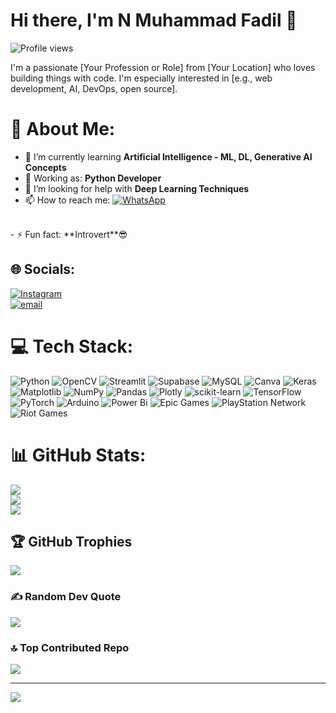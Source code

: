 
# Hi there, I'm N Muhammad Fadil 👋

![Profile views](https://komarev.com/ghpvc/?username=nmfadil&color=blue&base=12345) <!--https://github.com/antonkomarev/github-profile-views-counter-->

I'm a passionate [Your Profession or Role] from [Your Location] who loves building things with code. I'm especially interested in [e.g., web development, AI, DevOps, open source].
<!--
From https://gprm.itsvg.in/
-->
# 💫 About Me:
- 🌱 I’m currently learning **Artificial Intelligence - ML, DL, Generative AI Concepts**<br>
- 💼 Working as: **Python Developer**<br>
- 🤔 I’m looking for help with **Deep Learning Techniques**<br>
- 📫 How to reach me: [![WhatsApp](https://img.shields.io/badge/-WhatsApp-25D366?style=plastic&logo=whatsapp&logoColor=black&label=%20)](https://wa.me/917558083595?text=Hi%20Fadil!%0AI%20would%20like%20to%20chat%20with%20you..%0AI%20found%20this%20from%20github..)
<br>
- ⚡ Fun fact: **Introvert**😎


## 🌐 Socials:
<!--
[![Discord](https://img.shields.io/badge/Discord-%237289DA.svg?logo=discord&logoColor=white)](https://discord.gg/Discord) 
[![Facebook](https://img.shields.io/badge/Facebook-%231877F2.svg?logo=Facebook&logoColor=white)](https://facebook.com/Facebook) 
[![Instagram](https://img.shields.io/badge/Instagram-%23E4405F.svg?logo=Instagram&logoColor=white)](https://instagram.com/_nm.fadil.oo7_) 
[![LinkedIn](https://img.shields.io/badge/LinkedIn-%230077B5.svg?logo=linkedin&logoColor=white)](https://linkedin.com/in/LinkedIn) 
[![Medium](https://img.shields.io/badge/Medium-12100E?logo=medium&logoColor=white)](https://medium.com/@Medium) 
[![Quora](https://img.shields.io/badge/Quora-%23B92B27.svg?logo=Quora&logoColor=white)](https://quora.com/profile/Quora) 
[![Twitch](https://img.shields.io/badge/Twitch-%239146FF.svg?logo=Twitch&logoColor=white)](https://twitch.tv/twitch) 
[![X](https://img.shields.io/badge/X-black.svg?logo=X&logoColor=white)](https://x.com/X/Twitter) 
[![YouTube](https://img.shields.io/badge/YouTube-%23FF0000.svg?logo=YouTube&logoColor=white)](https://youtube.com/@Youtube) 
[![email](https://img.shields.io/badge/Email-D14836?logo=gmail&logoColor=white)](mailto:nmfadil2002@gmail.com) 
-->
[![Instagram](https://img.shields.io/badge/Instagram-%23E4405F.svg?logo=Instagram&logoColor=white)](https://instagram.com/_nm.fadil.oo7_)  
[![email](https://img.shields.io/badge/Email-D14836?logo=gmail&logoColor=white)](mailto:nmfadil2002@gmail.com)

# 💻 Tech Stack:
![Python](https://img.shields.io/badge/python-3670A0?style=flat&logo=python&logoColor=ffdd54) 
![OpenCV](https://img.shields.io/badge/opencv-%23white.svg?style=flat&logo=opencv&logoColor=white) 
![Streamlit](https://img.shields.io/badge/Streamlit-%23FE4B4B.svg?style=flat&logo=streamlit&logoColor=white) 
![Supabase](https://img.shields.io/badge/Supabase-3ECF8E?style=flat&logo=supabase&logoColor=white) 
![MySQL](https://img.shields.io/badge/mysql-4479A1.svg?style=flat&logo=mysql&logoColor=white) 
![Canva](https://img.shields.io/badge/Canva-%2300C4CC.svg?style=flat&logo=Canva&logoColor=white) 
![Keras](https://img.shields.io/badge/Keras-%23D00000.svg?style=flat&logo=Keras&logoColor=white) 
![Matplotlib](https://img.shields.io/badge/Matplotlib-%23ffffff.svg?style=flat&logo=Matplotlib&logoColor=black) 
![NumPy](https://img.shields.io/badge/numpy-%23013243.svg?style=flat&logo=numpy&logoColor=white) 
![Pandas](https://img.shields.io/badge/pandas-%23150458.svg?style=flat&logo=pandas&logoColor=white) 
![Plotly](https://img.shields.io/badge/Plotly-%233F4F75.svg?style=flat&logo=plotly&logoColor=white) 
![scikit-learn](https://img.shields.io/badge/scikit--learn-%23F7931E.svg?style=flat&logo=scikit-learn&logoColor=white) 
![TensorFlow](https://img.shields.io/badge/TensorFlow-%23FF6F00.svg?style=flat&logo=TensorFlow&logoColor=white) 
![PyTorch](https://img.shields.io/badge/PyTorch-%23EE4C2C.svg?style=flat&logo=PyTorch&logoColor=white) 
![Arduino](https://img.shields.io/badge/-Arduino-00979D?style=flat&logo=Arduino&logoColor=white) 
![Power Bi](https://img.shields.io/badge/power_bi-F2C811?style=flat&logo=powerbi&logoColor=black) 
![Epic Games](https://img.shields.io/badge/epicgames-%23313131.svg?style=flat&logo=epicgames&logoColor=white) 
![PlayStation Network](https://img.shields.io/badge/PSN-%230070D1.svg?style=flat&logo=Playstation&logoColor=white) 
![Riot Games](https://img.shields.io/badge/riotgames-D32936.svg?style=flat&logo=riotgames&logoColor=white)

# 📊 GitHub Stats:
![](https://github-readme-stats.vercel.app/api?username=nmfadil&theme=highcontrast&hide_border=true&include_all_commits=false&count_private=false)<br/>
![](https://nirzak-streak-stats.vercel.app/?user=nmfadil&theme=highcontrast&hide_border=true)<br/>
![](https://github-readme-stats.vercel.app/api/top-langs/?username=nmfadil&theme=highcontrast&hide_border=true&include_all_commits=false&count_private=false&layout=compact)

## 🏆 GitHub Trophies
![](https://github-profile-trophy.vercel.app/?username=nmfadil&theme=gruvbox&no-frame=true&no-bg=false&margin-w=4)

### ✍️ Random Dev Quote
![](https://quotes-github-readme.vercel.app/api?type=horizontal&theme=dark)

### 🔝 Top Contributed Repo
![](https://github-contributor-stats.vercel.app/api?username=nmfadil&limit=5&theme=dark&combine_all_yearly_contributions=true)

---
[![](https://visitcount.itsvg.in/api?id=nmfadil&icon=0&color=0)](https://visitcount.itsvg.in)

<!--  Un comment to display on page
  ## 💰 You can help me by Donating
  [![BuyMeACoffee](https://img.shields.io/badge/Buy%20Me%20a%20Coffee-ffdd00?style=for-the-badge&logo=buy-me-a-coffee&logoColor=black)](https://buymeacoffee.com/Buy_me_a_coffee) 
  [![PayPal](https://img.shields.io/badge/PayPal-00457C?style=for-the-badge&logo=paypal&logoColor=white)](https://paypal.me/Paypal.me) 
  [![Ko-Fi](https://img.shields.io/badge/Ko--fi-F16061?style=for-the-badge&logo=ko-fi&logoColor=white)](https://ko-fi.com/Ko-Fi) 
-->
  
<!-- Proudly created with GPRM ( https://gprm.itsvg.in ) -->







<!--**********************************************************************************************************************************************************************************************************************************************************



<!--## Hi there 👋-->

<!--
Default Github
**nmfadil/nmfadil** is a ✨ _special_ ✨ repository because its `README.md` (this file) appears on your GitHub profile.

Here are some ideas to get you started:

- 🔭 I’m currently working on ...
- 🌱 I’m currently learning ...
- 👯 I’m looking to collaborate on ...
- 🤔 I’m looking for help with ...
- 💬 Ask me about ...
- 📫 How to reach me: ...
- 😄 Pronouns: ...
- ⚡ Fun fact: ...
-->


<!--**********************************************************************************************************************************************************************************************************************************************************


<!-- 
From Chat GPT
# Hi there, I'm N Muhammad Fadil 👋

![Profile views](https://komarev.com/ghpvc/?username=your-username&color=blue)

I'm a passionate [Your Profession or Role] from [Your Location] who loves building things with code. I'm especially interested in [e.g., web development, AI, DevOps, open source].

## 🚀 About Me

- 🌱 I’m currently learning **[Technologies/Topics]**
- 💼 Working on: **[Current Projects or Job]**
- 👯 I’m looking to collaborate on **open source**, especially in **[areas you're interested in]**
- 🤔 I’m looking for help with **[a technology or concept you're exploring]**
- 📫 How to reach me: **[your email or social link]**
- ⚡ Fun fact: **[a short, interesting or fun fact about you]**

## 🛠️ Technologies & Tools

![Languages](https://skillicons.dev/icons?i=js,ts,react,vue,nodejs,python,java,go,html,css,git,docker,linux,aws&perline=8)

## 📈 GitHub Stats

![Your GitHub stats](https://github-readme-stats.vercel.app/api?username=your-username&show_icons=true&theme=radical)
![Top Langs](https://github-readme-stats.vercel.app/api/top-langs/?username=your-username&layout=compact)

## 📫 Connect with me

[![LinkedIn](https://img.shields.io/badge/-LinkedIn-blue?style=flat-square&logo=Linkedin&logoColor=white&link=https://linkedin.com/in/your-link)](https://linkedin.com/in/your-link)
[![Twitter](https://img.shields.io/badge/-Twitter-1DA1F2?style=flat-square&logo=Twitter&logoColor=white&link=https://twitter.com/your-handle)](https://twitter.com/your-handle)
[![Portfolio](https://img.shields.io/badge/-Portfolio-black?style=flat-square&logo=github&logoColor=white&link=https://your-portfolio.com)](https://your-portfolio.com)

---
⭐️ From [your-username](https://github.com/your-username)
-->
